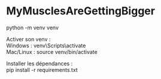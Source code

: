 # MyMusclesAreGettingBigger

python -m venv venv  


Activer son venv :   
Windows : venv\Scripts\activate     
Mac/Linux : source venv/bin/activate  

Installer les dépendances :         
pip install -r requirements.txt

